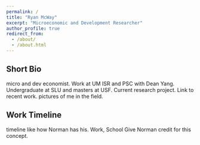 ```yaml
---
permalink: /
title: "Ryan McWay"
excerpt: "Microeconomic and Development Researcher"
author_profile: true
redirect_from: 
  - /about/
  - /about.html
---
```



Short Bio
----
micro and dev economist. Work at UM ISR and PSC with Dean Yang. Undergraduate at SLU and masters at USF. Current research project. Link to recent work. pictures of me in the field.

Work Timeline
----
timeline like how Norman has his. Work, School
Give Norman credit for this concept.
